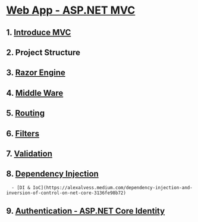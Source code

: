 # [Web App - ASP.NET MVC](https://docs.microsoft.com/en-us/aspnet/core/tutorials/first-mvc-app/start-mvc?view=aspnetcore-5.0&tabs=visual-studio)
## 1. [Introduce MVC](https://docs.microsoft.com/en-us/aspnet/core/mvc/overview?view=aspnetcore-5.0)
## 2. Project Structure
## 3. [Razor Engine](https://docs.microsoft.com/en-us/aspnet/core/mvc/views/razor?view=aspnetcore-5.0)
## 4. [Middle Ware](https://docs.microsoft.com/en-us/aspnet/core/fundamentals/middleware/?view=aspnetcore-5.0)
## 5. [Routing](https://docs.microsoft.com/en-us/aspnet/core/mvc/controllers/routing?view=aspnetcore-5.0)
## 6. [Filters](https://docs.microsoft.com/en-us/aspnet/core/mvc/controllers/filters?view=aspnetcore-5.0)
## 7. [Validation](https://docs.microsoft.com/en-us/aspnet/core/mvc/models/validation?view=aspnetcore-5.0)
## 8. [Dependency Injection](https://docs.microsoft.com/en-us/aspnet/core/fundamentals/dependency-injection?view=aspnetcore-5.0)
      - [DI & IoC](https://alexalvess.medium.com/dependency-injection-and-inversion-of-control-on-net-core-3136fe98b72)
## 9. [Authentication - ASP.NET Core Identity](https://docs.microsoft.com/en-us/aspnet/core/security/authentication/identity?view=aspnetcore-5.0&tabs=visual-studio)
